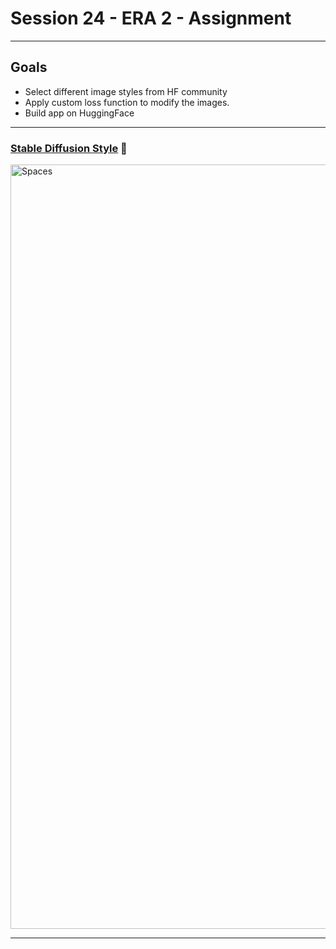 # Session 24 - ERA 2 - Assignment

---

## Goals
- Select different image styles from HF community
- Apply custom loss function to modify the images.
- Build app on HuggingFace

---

### [Stable Diffusion Style](https://huggingface.co/spaces/DhrubaAdhikary1991/S24_StableDiffusion_model) 🔗

<img width="1223" alt="Spaces" src="[https://github.com/user-attachments/assets/8fcdd7ad-3c87-441d-84a5-710160f2b910](https://github.com/DhrubaAdhikary/ERA_V2/blob/6897d41540e77a21f26f71117615d996bced16fb/S24/App%20output.PNG)">

---



